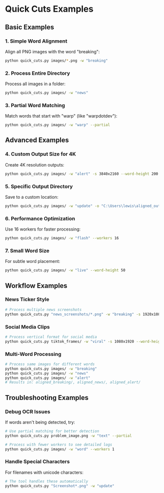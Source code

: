 # Quick Cuts Examples

## Basic Examples

### 1. Simple Word Alignment
Align all PNG images with the word "breaking":
```bash
python quick_cuts.py images/*.png -w "breaking"
```

### 2. Process Entire Directory
Process all images in a folder:
```bash
python quick_cuts.py images/ -w "news"
```

### 3. Partial Word Matching
Match words that start with "warp" (like "warpdotdev"):
```bash
python quick_cuts.py images/ -w "warp" --partial
```

## Advanced Examples

### 4. Custom Output Size for 4K
Create 4K resolution outputs:
```bash
python quick_cuts.py images/ -w "alert" -s 3840x2160 --word-height 200
```

### 5. Specific Output Directory
Save to a custom location:
```bash
python quick_cuts.py images/ -w "update" -o "C:\Users\lewis\aligned_outputs"
```

### 6. Performance Optimization
Use 16 workers for faster processing:
```bash
python quick_cuts.py images/ -w "flash" --workers 16
```

### 7. Small Word Size
For subtle word placement:
```bash
python quick_cuts.py images/ -w "live" --word-height 50
```

## Workflow Examples

### News Ticker Style
```bash
# Process multiple news screenshots
python quick_cuts.py "news_screenshots/*.png" -w "breaking" -s 1920x1080 --word-height 120
```

### Social Media Clips
```bash
# Process vertical format for social media
python quick_cuts.py tiktok_frames/ -w "viral" -s 1080x1920 --word-height 150
```

### Multi-Word Processing
```bash
# Process same images for different words
python quick_cuts.py images/ -w "breaking"
python quick_cuts.py images/ -w "news"
python quick_cuts.py images/ -w "alert"
# Results in: aligned_breaking/, aligned_news/, aligned_alert/
```

## Troubleshooting Examples

### Debug OCR Issues
If words aren't being detected, try:
```bash
# Use partial matching for better detection
python quick_cuts.py problem_image.png -w "text" --partial

# Process with fewer workers to see detailed logs
python quick_cuts.py images/ -w "word" --workers 1
```

### Handle Special Characters
For filenames with unicode characters:
```bash
# The tool handles these automatically
python quick_cuts.py "Screenshot*.png" -w "update"
```